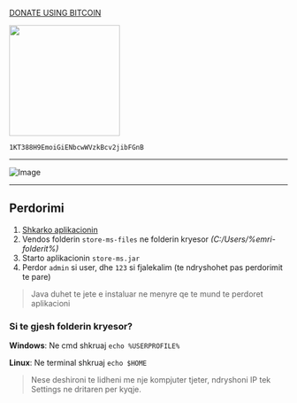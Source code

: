 <a href="https://blockchain.info/payment_request?address=1KT388H9EmoiGiENbcwWVzkBcv2jibFGnB&amount_local=10&currency=EUR&nosavecurrency=true&message=store-ms">DONATE USING BITCOIN</a>

<img src="http://i.imgur.com/iNvVh8M.png" width="200">

`1KT388H9EmoiGiENbcwWVzkBcv2jibFGnB` 

---

![Image](http://i.imgur.com/rhffLep.png)

---

## Perdorimi
1. [Shkarko aplikacionin](https://github.com/urankajtazaj/store-ms/releases/download/v1.0.1/store-ms.zip)
2. Vendos folderin `store-ms-files` ne folderin kryesor *(C:/Users/%emri-folderit%)*
3. Starto aplikacionin `store-ms.jar`
4. Perdor `admin` si user, dhe `123` si fjalekalim (te ndryshohet pas perdorimit te pare)

> Java duhet te jete e instaluar ne menyre qe te mund te perdoret aplikacioni

### Si te gjesh folderin kryesor?
**Windows**:
Ne cmd shkruaj `echo %USERPROFILE%`

**Linux**:
Ne terminal shkruaj `echo $HOME`


> Nese deshironi te lidheni me nje kompjuter tjeter, ndryshoni IP tek Settings ne dritaren per kyqje.
